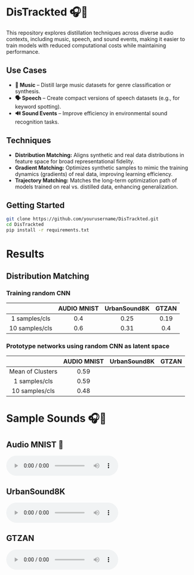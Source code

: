 # DisTrackted 🎧📢
This repository explores distillation techniques across diverse audio contexts, including music, speech, and sound events, making it easier to train models with reduced computational costs while maintaining performance.

## Use Cases
* **🎵 Music** – Distill large music datasets for genre classification or synthesis.
* **🗣 Speech** – Create compact versions of speech datasets (e.g., for keyword spotting).
* **🔊 Sound Events** – Improve efficiency in environmental sound recognition tasks.

## Techniques
* **Distribution Matching:** Aligns synthetic and real data distributions in feature space for broad representational fidelity.
* **Gradient Matching:** Optimizes synthetic samples to mimic the training dynamics (gradients) of real data, improving learning efficiency.
* **Trajectory Matching:**  Matches the long-term optimization path of models trained on real vs. distilled data, enhancing generalization.

## Getting Started 
```bash
git clone https://github.com/yourusername/DisTrackted.git
cd DisTrackted
pip install -r requirements.txt
```

# Results

## Distribution Matching

### Training random CNN
|  |AUDIO MNIST | UrbanSound8K | GTZAN | 
 :-: | :-: | :-: | :-: |
| 1 samples/cls  |0.4|0.25 | 0.19|
| 10 samples/cls |0.6 | 0.31 | 0.4| 
### Prototype networks using random CNN as latent space
|  |AUDIO MNIST | UrbanSound8K | GTZAN | 
 :-: | :-: | :-: | :-: |
| Mean of Clusters |0.59| ||
| 1 samples/cls  |0.59| | |
| 10 samples/cls |0.48|  | | 


# Sample Sounds 🎧📢

## Audio MNIST  🔢
<audio controls>
  <source src="synthetic_sounds/sample_5_0.wav" type="audio/wav">
  Your browser does not support the audio element.
</audio>

## UrbanSound8K
<audio controls>
  <source src="path/to/urbansound8k_sample.wav" type="audio/wav">
  Your browser does not support the audio element.
</audio>

## GTZAN
<audio controls>
  <source src="path/to/gtzan_sample.wav" type="audio/wav">
  Your browser does not support the audio element.
</audio>
